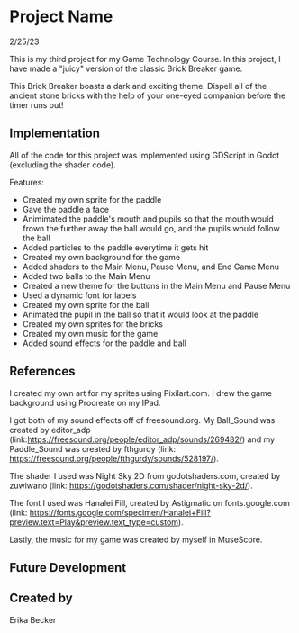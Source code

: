 # Project Name

2/25/23

This is my third project for my Game Technology Course. In this project, I have made a "juicy" version of the classic Brick Breaker game.

This Brick Breaker boasts a dark and exciting theme. 
Dispell all of the ancient stone bricks with the help of your one-eyed companion before the timer runs out!


## Implementation

All of the code for this project was implemented using GDScript in Godot (excluding the shader code). 

Features:
- Created my own sprite for the paddle
- Gave the paddle a face
- Animimated the paddle's mouth and pupils so that the mouth would frown the further away the ball would go, and the pupils would follow the ball
- Added particles to the paddle everytime it gets hit
- Created my own background for the game
- Added shaders to the Main Menu, Pause Menu, and End Game Menu
- Added two balls to the Main Menu
- Created a new theme for the buttons in the Main Menu and Pause Menu
- Used a dynamic font for labels
- Created my own sprite for the ball
- Animated the pupil in the ball so that it would look at the paddle
- Created my own sprites for the bricks
- Created my own music for the game
- Added sound effects for the paddle and ball

## References
I created my own art for my sprites using Pixilart.com. I drew the game background using Procreate on my IPad. 

I got both of my sound effects off of freesound.org. My Ball_Sound was created by editor_adp (link:https://freesound.org/people/editor_adp/sounds/269482/) and my Paddle_Sound was created by fthgurdy (link: https://freesound.org/people/fthgurdy/sounds/528197/). 

The shader I used was Night Sky 2D from godotshaders.com, created by zuwiwano (link: https://godotshaders.com/shader/night-sky-2d/). 

The font I used was Hanalei Fill, created by Astigmatic on fonts.google.com (link: https://fonts.google.com/specimen/Hanalei+Fill?preview.text=Play&preview.text_type=custom). 

Lastly, the music for my game was created by myself in MuseScore.

## Future Development


## Created by
Erika Becker
